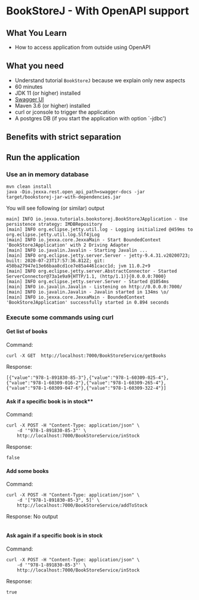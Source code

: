 # BookStoreJ - With OpenAPI support 

## What You Learn

*   How to access application from outside using OpenAPI        

## What you need

*   Understand tutorial `BookStoreJ` because we explain only new aspects 
*   60 minutes
*   JDK 11 (or higher) installed
*   [Swagger UI](https://swagger.io/tools/swagger-ui/)    
*   Maven 3.6 (or higher) installed
*   curl or jconsole to trigger the application
*   A postgres DB (if you start the application with option `-jdbc')  

## Benefits with strict separation  

## Run the application  

### Use an in memory database

```console                                                          
mvn clean install
java -Dio.jexxa.rest.open_api_path=swagger-docs -jar target/bookstorej-jar-with-dependencies.jar 
```
You will see following (or similar) output
```console
main] INFO io.jexxa.tutorials.bookstorej.BookStoreJApplication - Use persistence strategy: IMDBRepository 
[main] INFO org.eclipse.jetty.util.log - Logging initialized @459ms to org.eclipse.jetty.util.log.Slf4jLog
[main] INFO io.jexxa.core.JexxaMain - Start BoundedContext 'BookStoreJApplication' with 2 Driving Adapter 
[main] INFO io.javalin.Javalin - Starting Javalin ...
[main] INFO org.eclipse.jetty.server.Server - jetty-9.4.31.v20200723; built: 2020-07-23T17:57:36.812Z; git: 450ba27947e13e66baa8cd1ce7e85a4461cacc1d; jvm 11.0.2+9
[main] INFO org.eclipse.jetty.server.AbstractConnector - Started ServerConnector@73a1e9a9{HTTP/1.1, (http/1.1)}{0.0.0.0:7000}
[main] INFO org.eclipse.jetty.server.Server - Started @1054ms
[main] INFO io.javalin.Javalin - Listening on http://0.0.0.0:7000/
[main] INFO io.javalin.Javalin - Javalin started in 134ms \o/
[main] INFO io.jexxa.core.JexxaMain - BoundedContext 'BookStoreJApplication' successfully started in 0.894 seconds
```          

### Execute some commands using curl 

#### Get list of books

Command: 
```Console
curl -X GET  http://localhost:7000/BookStoreService/getBooks
```

Response: 
```Console
[{"value":"978-1-891830-85-3"},{"value":"978-1-60309-025-4"},{"value":"978-1-60309-016-2"},{"value":"978-1-60309-265-4"},{"value":"978-1-60309-047-6"},{"value":"978-1-60309-322-4"}]
```

#### Ask if a specific book is in stock**

Command:
```Console
curl -X POST -H "Content-Type: application/json" \
    -d '"978-1-891830-85-3"' \
    http://localhost:7000/BookStoreService/inStock                 
```

Response: 
```Console
false
```

#### Add some books

Command:
```Console
curl -X POST -H "Content-Type: application/json" \
    -d '["978-1-891830-85-3", 5]' \
    http://localhost:7000/BookStoreService/addToStock                 
```
Response: No output  
```Console
```

#### Ask again if a specific book is in stock

Command:
```Console
curl -X POST -H "Content-Type: application/json" \
    -d '"978-1-891830-85-3"' \
    http://localhost:7000/BookStoreService/inStock                 
```

Response: 
```Console
true
```

